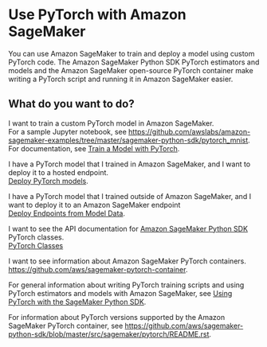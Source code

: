 # Use PyTorch with Amazon SageMaker<a name="pytorch"></a>

You can use Amazon SageMaker to train and deploy a model using custom PyTorch code\. The Amazon SageMaker Python SDK PyTorch estimators and models and the Amazon SageMaker open\-source PyTorch container make writing a PyTorch script and running it in Amazon SageMaker easier\.

## What do you want to do?<a name="pytorch-intent"></a>

I want to train a custom PyTorch model in Amazon SageMaker\.  
For a sample Jupyter notebook, see [https://github\.com/awslabs/amazon\-sagemaker\-examples/tree/master/sagemaker\-python\-sdk/pytorch\_mnist](https://github.com/awslabs/amazon-sagemaker-examples/tree/master/sagemaker-python-sdk/pytorch_mnist)\.  
For documentation, see [Train a Model with PyTorch](https://sagemaker.readthedocs.io/en/stable/using_pytorch.html#train-a-model-with-pytorch)\.

I have a PyTorch model that I trained in Amazon SageMaker, and I want to deploy it to a hosted endpoint\.  
[Deploy PyTorch models](https://sagemaker.readthedocs.io/en/stable/using_pytorch.html#deploy-pytorch-models)\.

I have a PyTorch model that I trained outside of Amazon SageMaker, and I want to deploy it to an Amazon SageMaker endpoint  
[Deploy Endpoints from Model Data](https://sagemaker.readthedocs.io/en/stable/using_pytorch.html#deploy-endpoints-from-model-data)\.

I want to see the API documentation for [Amazon SageMaker Python SDK](https://sagemaker.readthedocs.io) PyTorch classes\.  
[PyTorch Classes](https://sagemaker.readthedocs.io/en/stable/sagemaker.pytorch.html)

I want to see information about Amazon SageMaker PyTorch containers\.  
[https://github\.com/aws/sagemaker\-pytorch\-container](https://github.com/aws/sagemaker-pytorch-container)\.

 For general information about writing PyTorch training scripts and using PyTorch estimators and models with Amazon SageMaker, see [Using PyTorch with the SageMaker Python SDK](https://sagemaker.readthedocs.io/en/stable/using_pytorch.html)\.

For information about PyTorch versions supported by the Amazon SageMaker PyTorch container, see [https://github\.com/aws/sagemaker\-python\-sdk/blob/master/src/sagemaker/pytorch/README\.rst](https://github.com/aws/sagemaker-python-sdk/blob/master/src/sagemaker/pytorch/README.rst)\.